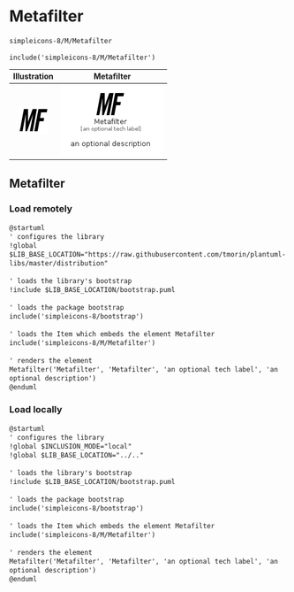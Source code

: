 # Metafilter


```text
simpleicons-8/M/Metafilter
```

```text
include('simpleicons-8/M/Metafilter')
```



| Illustration | Metafilter |
| :---: | :---: |
| ![illustration for Illustration](../../simpleicons-8/M/Metafilter.png) | ![illustration for Metafilter](../../simpleicons-8/M/Metafilter.Local.png) |




## Metafilter

### Load remotely
```plantuml
@startuml
' configures the library
!global $LIB_BASE_LOCATION="https://raw.githubusercontent.com/tmorin/plantuml-libs/master/distribution"

' loads the library's bootstrap
!include $LIB_BASE_LOCATION/bootstrap.puml

' loads the package bootstrap
include('simpleicons-8/bootstrap')

' loads the Item which embeds the element Metafilter
include('simpleicons-8/M/Metafilter')

' renders the element
Metafilter('Metafilter', 'Metafilter', 'an optional tech label', 'an optional description')
@enduml
```

### Load locally
```plantuml
@startuml
' configures the library
!global $INCLUSION_MODE="local"
!global $LIB_BASE_LOCATION="../.."

' loads the library's bootstrap
!include $LIB_BASE_LOCATION/bootstrap.puml

' loads the package bootstrap
include('simpleicons-8/bootstrap')

' loads the Item which embeds the element Metafilter
include('simpleicons-8/M/Metafilter')

' renders the element
Metafilter('Metafilter', 'Metafilter', 'an optional tech label', 'an optional description')
@enduml
```


